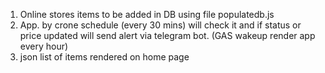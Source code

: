 1. Online stores items to be added in DB using file populatedb.js
2. App. by crone schedule (every 30 mins) will check it and if status or price updated will send alert via telegram bot. (GAS wakeup render app every hour)
3. json list of items rendered on home page
